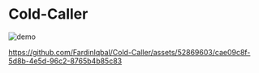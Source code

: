 # Cold-Caller

![demo](https://github.com/FardinIqbal/Cold-Caller/assets/52869603/94cdb05a-7336-43da-b3dc-153a3e2ece1b)


https://github.com/FardinIqbal/Cold-Caller/assets/52869603/cae09c8f-5d8b-4e5d-96c2-8765b4b85c83

